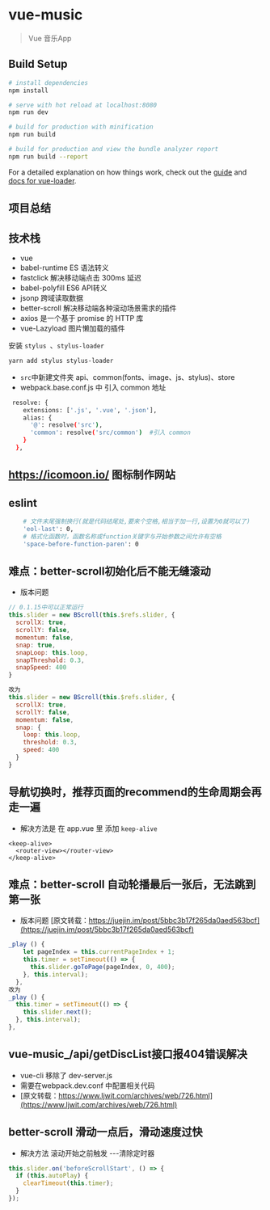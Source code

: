 # vue-music

>  Vue 音乐App

## Build Setup

``` bash
# install dependencies
npm install

# serve with hot reload at localhost:8080
npm run dev

# build for production with minification
npm run build

# build for production and view the bundle analyzer report
npm run build --report
```

For a detailed explanation on how things work, check out the [guide](http://vuejs-templates.github.io/webpack/) and [docs for vue-loader](http://vuejs.github.io/vue-loader).

## 项目总结
## 技术栈
* vue
* babel-runtime    ES 语法转义
* fastclick  解决移动端点击 300ms 延迟
* babel-polyfill  ES6 API转义
* jsonp  跨域读取数据
* better-scroll 解决移动端各种滚动场景需求的插件
* axios 是一个基于 promise 的 HTTP 库
* vue-Lazyload 图片懒加载的插件

安装 `stylus `、`stylus-loader`
```bash
yarn add stylus stylus-loader
```
* `src`中新建文件夹 api、common(fonts、image、js、stylus)、store
* webpack.base.conf.js 中 引入 common 地址
```bash
 resolve: {
    extensions: ['.js', '.vue', '.json'],
    alias: {
      '@': resolve('src'),
      'common': resolve('src/common')  #引入 common
    }
  },
```
## https://icomoon.io/ 图标制作网站

## eslint
```bash
    # 文件末尾强制换行(就是代码结尾处,要来个空格,相当于加一行,设置为0就可以了) 
    'eol-last': 0,
    # 格式化函数时，函数名称或function关键字与开始参数之间允许有空格
    'space-before-function-paren': 0
```

## 难点：better-scroll初始化后不能无缝滚动
  * 版本问题
  ```javascript
  // 0.1.15中可以正常运行
  this.slider = new BScroll(this.$refs.slider, {
    scrollX: true,
    scrollY: false,
    momentum: false,
    snap: true,
    snapLoop: this.loop,
    snapThreshold: 0.3,
    snapSpeed: 400
  }

  改为
  this.slider = new BScroll(this.$refs.slider, {
    scrollX: true,
    scrollY: false,
    momentum: false,
    snap: {
      loop: this.loop,
      threshold: 0.3,
      speed: 400
    }
  }
  ```

  ## 导航切换时，推荐页面的recommend的生命周期会再走一遍
  * 解决方法是 在 app.vue 里 添加 `keep-alive`
  ```vue
  <keep-alive>
    <router-view></router-view>
  </keep-alive>
  ```

  ## 难点：better-scroll 自动轮播最后一张后，无法跳到第一张
  * 版本问题 [原文转载：https://juejin.im/post/5bbc3b17f265da0aed563bcf](https://juejin.im/post/5bbc3b17f265da0aed563bcf)
  ```javascript
  _play () {
      let pageIndex = this.currentPageIndex + 1;
      this.timer = setTimeout(() => {
        this.slider.goToPage(pageIndex, 0, 400);
      }, this.interval);
    },
  改为
  _play () {
    this.timer = setTimeout(() => {
      this.slider.next();
    }, this.interval);
  },
  ```

  ## vue-music_/api/getDiscList接口报404错误解决
  * vue-cli 移除了 dev-server.js 
  * 需要在webpack.dev.conf 中配置相关代码
  * [原文转载：https://www.ljwit.com/archives/web/726.html](https://www.ljwit.com/archives/web/726.html)

  ## better-scroll 滑动一点后，滑动速度过快
  * 解决方法 滚动开始之前触发 ---清除定时器
  ```javascript
  this.slider.on('beforeScrollStart', () => {
    if (this.autoPlay) {
      clearTimeout(this.timer);
    }
  });
  ```